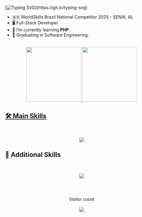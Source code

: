 [![Typing SVG](https://readme-typing-svg.demolab.com/?lines=Olá,+sou+Pedro+Lucas!;Hello,+i'm+Pedro+Lucas!)](https://git.io/typing-svg)

- 🇧🇷 WorldSkills Brazil National Competitor 2025 - SENAI, AL
- 🖥️ Full-Stack Developer
- 👾 I’m currently learning <strong>PHP</strong> .
- 🔎 Graduating in Software Engineering.
   </br>


<div align="center">
  </br>
  <a href="https://github.com/pedrolucav">
  <img height="180em" src="https://github-readme-stats.vercel.app/api?username=pedrolucav&show_icons=true&theme=dracula&include_all_commits=true&count_private=true"/>
  <img height="180em" src="https://github-readme-stats.vercel.app/api/top-langs/?username=pedrolucav&layout=compact&langs_count=7&theme=dracula"/>
</div>

## 🛠️ Main Skills
<br>
<p align="center">
  <a href="https://skillicons.dev">
    <img src="https://skillicons.dev/icons?i=react,typescript,express,mysql,php,styledcomponents" />
  </a>
</p>


## 🔧 Additional Skills
<br>
<p align="center">
  <a href="https://skillicons.dev">
    <img src="https://skillicons.dev/icons?i=git,prisma,c,python,java" />
  </a>
</p>

##

<div align="center"> 
  </br>
   
<p align="center"> 
  Visitor count<br/><br/>
  <img src="https://profile-counter.glitch.me/pedrolucav/count.svg" />
</p>

